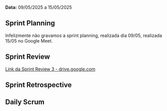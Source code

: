 **Data:** 09/05/2025 a 15/05/2025


## Sprint Planning
Infelizmente não gravamos a sprint planning, realizada dia 09/05, realizada 15/05 no Google Meet.

## Sprint Review

[Link da Sprint Review 3 - drive.google.com](https://drive.google.com/file/d/1U4kxCRZjAf5gaPbFevsefQ-aGohixssS/view?usp=sharing)

## Sprint Retrospective

## Daily Scrum